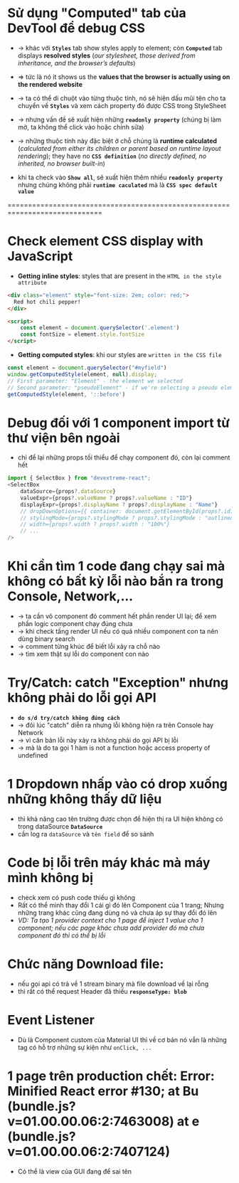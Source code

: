 # Sử dụng "Computed" tab của DevTool để debug CSS
* -> khác với **`Styles`** tab show styles apply to element; còn **`Computed`** tab displays **resolved styles** (_our stylesheet, those derived from inheritance, and the browser’s defaults_)  
* => tức là nó it shows us the **values that the browser is actually using on the rendered website**

* -> ta có thể di chuột vào từng thuộc tính, nó sẽ hiện dấu mũi tên cho ta chuyển về **`Styles`** và xem cách property đó được CSS trong StyleSheet

* -> nhưng vấn đề sẽ xuất hiện những **`readonly property`** (chúng bị làm mờ, ta không thể click vào hoặc chỉnh sữa)
* -> những thuộc tính này đặc biệt ở chỗ chúng là **runtime calculated** (_calculated from either its children or parent based on runtime layout rendering_); they have no **`CSS definition`** (_no directly defined, no inherited, no browser built-in_)

* khi ta check vào **`Show all`**, sẽ xuất hiện thêm nhiều **`readonly property`** nhưng chúng không phải **`runtime caculated`** mà là **`CSS spec default value`**


=============================================================================

# Check element CSS display with JavaScript

* **Getting inline styles**: styles that are present in the `HTML in the style attribute`
```html
<div class="element" style="font-size: 2em; color: red;">
  Red hot chili pepper!
</div>

<script>
    const element = document.querySelector('.element')
    const fontSize = element.style.fontSize
</script>
```

* **Getting computed styles**: khi our styles are `written in the CSS file`
```js
const element = document.querySelector("#myfield")
window.getComputedStyle(element, null).display;
// First parameter: "Element" - the element we selected
// Second parameter: "pseudoElement" - if we're selecting a pseudo element . VD:
getComputedStyle(element, '::before')
```

# Debug đối với 1 component import từ thư viện bên ngoài
* chỉ để lại những props tối thiểu để chạy component đó, còn lại comment hết
```js - Ví dụ
import { SelectBox } from "devextreme-react";
<SelectBox
    dataSource={props?.dataSource}
    valueExpr={props?.valueName ? props?.valueName : "ID"}
    displayExpr={props?.displayName ? props?.displayName : "Name"}
    // dropDownOptions={{ container: document.getElementById(props?.id) as Element }}
    // stylingMode={props?.stylingMode ? props?.stylingMode : "outlined"}
    // width={props?.width ? props?.width : "100%"}
    // ...
/>
```

# Khi cần tìm 1 code đang chạy sai mà không có bất kỳ lỗi nào bắn ra trong Console, Network,...
* -> ta cần vô component đó comment hết phần render UI lại; để xem phần logic component chạy đúng chưa
* -> khi check tầng render UI nếu có quá nhiều component con ta nên dùng binary search
* -> comment từng khúc để biết lỗi xảy ra chỗ nào
* -> tìm xem thật sự lỗi do component con nào

# Try/Catch: catch "Exception" nhưng không phải do lỗi gọi API
* **`do s/d try/catch không đúng cách`**
* -> đôi lúc "catch" diễn ra nhưng lỗi không hiện ra trên Console hay Network
* -> vì căn bản lỗi này xảy ra không phải do gọi API bị lỗi
* -> mà là do ta gọi 1 hàm is not a function hoặc access property of undefined

# 1 Dropdown nhấp vào có drop xuống những không thấy dữ liệu
* thì khả năng cao tên trường được chọn để hiện thị ra UI hiện không có trong dataSource **`DataSource`** 
* cần log ra `dataSource` và `tên field` để so sánh

# Code bị lỗi trên máy khác mà máy mình không bị
* check xem có push code thiếu gì không
* Rất có thể mình thay đổi 1 cái gì đó lên Component của 1 trang; Nhưng những trang khác cũng đang dùng nó và chưa áp sự thay đổi đó lên
* _VD: Ta tạo 1 provider context cho 1 page để inject 1 value cho 1 component; nếu các page khác chưa add provider đó mà chưa component đó thì có thể bị lỗi_

# Chức năng Download file:
* nếu gọi api có trả về 1 stream binary mà file download về lại rỗng
* thì rất có thể request Header đã thiếu **`responseType: blob`**

# Event Listener
* Dù là Component custom của Material UI thì về cơ bản nó vẫn là những tag có hỗ trợ những sự kiện như `onClick, ...`

# 1 page trên production chết: Error: Minified React error #130; at Bu (bundle.js?v=01.00.00.06:2:7463008) at e (bundle.js?v=01.00.00.06:2:7407124)
* Có thể là view của GUI đang để sai tên